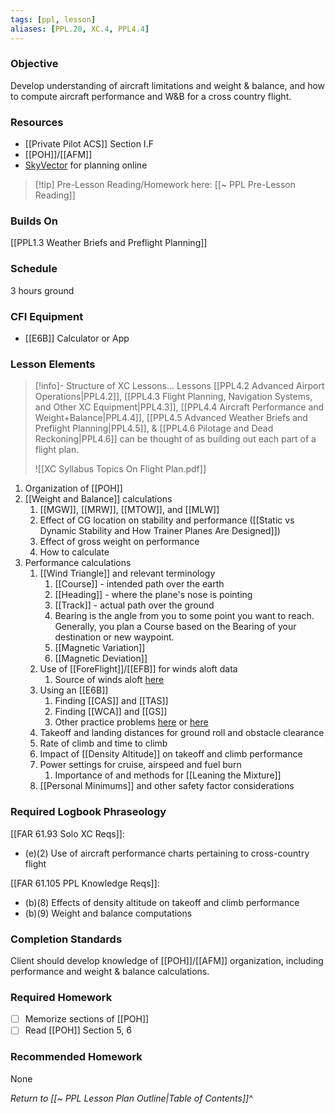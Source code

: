 ```yaml
---
tags: [ppl, lesson]
aliases: [PPL.20, XC.4, PPL4.4]
---
```

### Objective
Develop understanding of aircraft limitations and weight & balance, and how to compute aircraft performance and W&B for a cross country flight.

### Resources
- [[Private Pilot ACS]] Section I.F
- [[POH]]/[[AFM]]
- [SkyVector](https://skyvector.com) for planning online

> [!tip] Pre-Lesson Reading/Homework here: [[~ PPL Pre-Lesson Reading]]

### Builds On
[[PPL1.3 Weather Briefs and Preflight Planning]]

### Schedule
3 hours ground

### CFI Equipment
- [[E6B]] Calculator or App

### Lesson Elements
> [!info]- Structure of XC Lessons...
> Lessons [[PPL4.2 Advanced Airport Operations|PPL4.2]], [[PPL4.3 Flight Planning, Navigation Systems, and Other XC Equipment|PPL4.3]], [[PPL4.4 Aircraft Performance and Weight+Balance|PPL4.4]], [[PPL4.5 Advanced Weather Briefs and Preflight Planning|PPL4.5]], & [[PPL4.6 Pilotage and Dead Reckoning|PPL4.6]] can be thought of as building out each part of a flight plan.
> 
> ![[XC Syllabus Topics On Flight Plan.pdf]]

1. Organization of [[POH]]
2. [[Weight and Balance]] calculations
	1. [[MGW]], [[MRW]], [[MTOW]], and [[MLW]]
	2. Effect of CG location on stability and performance ([[Static vs Dynamic Stability and How Trainer Planes Are Designed]])
	3. Effect of gross weight on performance
	4. How to calculate
4. Performance calculations
	1. [[Wind Triangle]] and relevant terminology
		1. [[Course]] - intended path over the earth
		2. [[Heading]] - where the plane's nose is pointing
		3. [[Track]] - actual path over the ground
		4. Bearing is the angle from you to some point you want to reach.  Generally, you plan a Course based on the Bearing of your destination or new waypoint.
		5. [[Magnetic Variation]]
		6. [[Magnetic Deviation]]
	2. Use of [[ForeFlight]]/[[EFB]] for winds aloft data
		1. Source of winds aloft [here](https://aviationweather.gov/data/windtemp/?region=sfo&fcst=06&level=low)
	3. Using an [[E6B]]
		1. Finding [[CAS]] and [[TAS]]
		2. Finding [[WCA]] and [[GS]]
		3. Other practice problems [here](https://e6b.org) or [here](https://flightapprentice.com/resources/exercises/e6b_workbook.pdf)
	4. Takeoff and landing distances for ground roll and obstacle clearance
	5. Rate of climb and time to climb
	6. Impact of [[Density Altitude]] on takeoff and climb performance
	7. Power settings for cruise, airspeed and fuel burn
		1. Importance of and methods for [[Leaning the Mixture]]
	8. [[Personal Minimums]] and other safety factor considerations 

### Required Logbook Phraseology
[[FAR 61.93 Solo XC Reqs]]:
- (e)(2) Use of aircraft performance charts pertaining to cross-country flight

[[FAR 61.105 PPL Knowledge Reqs]]:
- (b)(8) Effects of density altitude on takeoff and climb performance
- (b)(9) Weight and balance computations

### Completion Standards
Client should develop knowledge of [[POH]]/[[AFM]] organization, including performance and weight & balance calculations.

### Required Homework
- [ ] Memorize sections of [[POH]]
- [ ] Read [[POH]] Section 5, 6

### Recommended Homework
None

*Return to [[~ PPL Lesson Plan Outline|Table of Contents]]^*